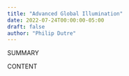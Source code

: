 ```yaml
---
title: "Advanced Global Illumination"
date: 2022-07-24T00:00:00-05:00
draft: false
author: "Philip Dutre"
---
```


SUMMARY

<!--more-->

CONTENT